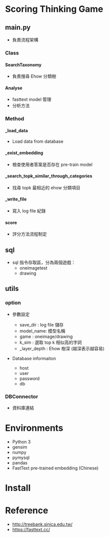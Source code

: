 # Scoring Thinking Game

## __main__.py

- 負責流程架構

### Class

#### SearchTaxonomy
- 負責搜尋 Ehow 分類樹

#### Analyse

- fasttext model 管理
- 分析方法

### Method

#### _load_data

- Load data from database

#### _exist_embedding

- 檢查使用者答案是否存在 pre-train model

#### _search_topk_similar_through_categories

- 找尋 topk 最相近的 ehow 分類項目

#### _write_file

- 寫入 log file 紀錄

#### score

- 評分方法流程制定




## sql

- sql 指令存取區，分為兩個遊戲：
    - oneimagetest
    - drawing

## utils


### option

- 參數設定
	- save_dir : log file 儲存
	- model_name: 模型名稱
	- game : oneimage/drawing
	- k_sim : 選取 top k 相似高的字詞
	- _layer_depth : Ehow 樹深 (越深表示越容易)

- Database informaiton
	- host
	- user
	- password
	- db

### DBConnector

- 資料庫連結

# Environments

-   Python 3
-   gensim
-   numpy
-   pymysql
-   pandas
-   FastText pre-trained embedding (Chinese)

# Install



# Reference
-   http://treebank.sinica.edu.tw/
-   https://fasttext.cc/